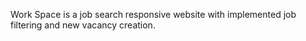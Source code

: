 Work Space is a job search responsive website with implemented job filtering and new vacancy creation.
